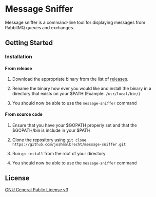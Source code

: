 # Message Sniffer

Message sniffer is a command-line tool for displaying messages from RabbitMQ queues and exchanges.


## Getting Started


### Installation

#### From release

1. Download the appropriate binary from the list of [releases](https://github.com/joshmalbrecht/message-sniffer/releases).

2. Rename the binary how ever you would like and install the binary in a directory that exists on your $PATH (Example: `/usr/local/bin/`)

3. You should now be able to use the `message-sniffer` command

#### From source code

1. Ensure that you have your $GOPATH properly set and that the $GOPATH/bin is include in your $PATH

2. Clone the repository using `git clone https://github.com/joshmalbrecht/message-sniffer.git`

3. Run `go install` from the root of your directory

4. You should now be able to use the `message-sniffer` command

## License

[GNU General Public License v3](https://github.com/joshmalbrecht/message-sniffer/blob/main/LICENSE)